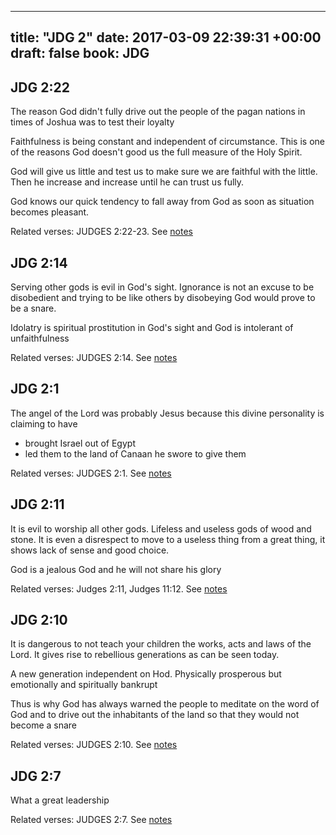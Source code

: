 
---
title: "JDG 2"
date: 2017-03-09 22:39:31 +00:00
draft: false
book: JDG
---

## JDG 2:22

The reason God didn't fully drive out the people of the pagan nations in times of Joshua was to test their loyalty

Faithfulness is being constant and independent of circumstance. This is one of the reasons God doesn't good us the full measure of the Holy Spirit.

God will give us little and test us to make sure we are faithful with the little. Then he increase and increase until he can trust us fully.

God knows our quick tendency to fall away from God as soon as situation becomes pleasant.

Related verses: JUDGES 2:22-23. See [notes](https://my.bible.com/notes/2587408857844932790)


## JDG 2:14

Serving other gods is evil in God's sight. Ignorance is not an excuse to be disobedient and trying to be like others by disobeying God would prove to be a snare.

Idolatry is spiritual prostitution in God's sight and God is intolerant of unfaithfulness

Related verses: JUDGES 2:14. See [notes](https://my.bible.com/notes/2586972456594694914)


## JDG 2:1

The angel of the Lord was probably Jesus because this divine personality is claiming to have
- brought Israel out of Egypt
- led them to the land of Canaan he swore to give them

Related verses: JUDGES 2:1. See [notes](https://my.bible.com/notes/2586884196174389627)


## JDG 2:11

It is evil to worship all other gods. Lifeless and useless gods of wood and stone. It is even a disrespect to move to a useless thing from a great thing, it shows lack of sense and good choice.

God is a jealous God and he will not share his glory

Related verses: Judges 2:11, Judges 11:12. See [notes](https://my.bible.com/notes/2586132740198621447)


## JDG 2:10

It is dangerous to not teach your children the works, acts and laws of the Lord. It gives rise to rebellious generations as can be seen today. 

A new generation independent on Hod. Physically prosperous but emotionally and spiritually bankrupt

Thus is why God has always warned the people to meditate on the word of God and to drive out the inhabitants of the land so that they would not become a snare

Related verses: JUDGES 2:10. See [notes](https://my.bible.com/notes/2586129114818404591)


## JDG 2:7

What a great leadership

Related verses: JUDGES 2:7. See [notes](https://my.bible.com/notes/2586127236726513884)

